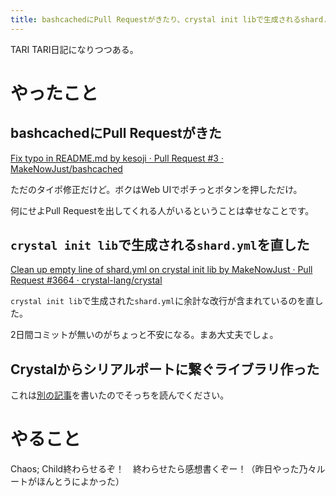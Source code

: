 ```yaml
---
title: bashcachedにPull Requestがきたり、crystal init libで生成されるshard.ymlを直したり
---
```


<script async src="//cdn.embedly.com/widgets/platform.js"></script>

TARI TARI日記になりつつある。

# やったこと

## bashcachedにPull Requestがきた

<a class="embedly-card" href="https://github.com/MakeNowJust/bashcached/pull/3">Fix typo in README.md by kesoji · Pull Request #3 · MakeNowJust/bashcached</a>

ただのタイポ修正だけど。ボクはWeb UIでポチっとボタンを押しただけ。

何にせよPull Requestを出してくれる人がいるということは幸せなことです。

## `crystal init lib`で生成される`shard.yml`を直した

<a class="embedly-card" href="https://github.com/crystal-lang/crystal/pull/3664">Clean up empty line of shard.yml on crystal init lib by MakeNowJust · Pull Request #3664 · crystal-lang/crystal</a>

`crystal init lib`で生成された`shard.yml`に余計な改行が含まれているのを直した。

2日間コミットが無いのがちょっと不安になる。まあ大丈夫でしょ。

## Crystalからシリアルポートに繋ぐライブラリ作った

これは[別の記事](https://makenowjust.github.io/diary/article/2016/12/10/serial-port-written-in-crystal.html)を書いたのでそっちを読んでください。

# やること

Chaos; Child終わらせるぞ！　終わらせたら感想書くぞー！（昨日やった乃々ルートがほんとうによかった）
